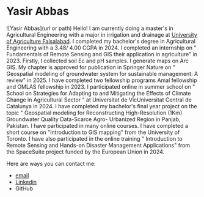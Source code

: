 # Yasir Abbas

![Yasir Abbas](url or path)
Hello! I am currently doing a master's in Agricultural Engineering with a major in irrigation and drainage at [University of Agriculture Faisalabad](https://web.uaf.edu.pk/). I completed my bachelor's degree in Agricultural Engineering with a 3.48/ 4.00 CGPA in 2024. I completed an internship on " Fundamentals of Remote Sensing and GIS their application in agriculture" in 2023. Firstly, I collected soil Ec and pH samples. I generate maps on Arc GIS. My chapter is approved for publication in Springer Nature on " Geospatial modeling of groundwater system for sustainable management: A review" in 2025.  I have completed two fellowship programs  Amal fellowship and OMLAS fellowship in 2023.  I participated online in summer school on " School on Strategies for Adapting to and Mitigating the Effects of Climate Change in Agricultural Sector " at Universitat de VicUniversitat Central de Catalunya in 2024. I have completed my bachelor's final year project on the topic " Geospatial modeling for Reconstructing High-Resolution (1Km) Groundwater Quality Data-Scarce Agro- Urbanized Region in Panjab, Pakistan. I have participated in many online courses. I have completed a short course on "Introduction to GIS mapping" from the University of Toronto. I have also participated in the online training " Introduction to Remote Sensing and Hands-on Disaster Management Applications" from the SpaceSuite project funded by the European Union in 2024.

Here are ways you can contact me:

* [email](yasirabbasuaf@gmail.com)
* [Linkedin](https://www.linkedin.com/in/chyasirabbas/)
* GitHub
